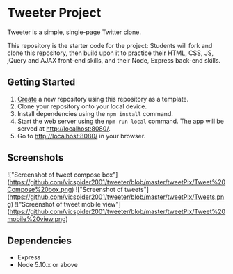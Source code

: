 # Tweeter Project

Tweeter is a simple, single-page Twitter clone.

This repository is the starter code for the project: Students will fork and clone this repository, then build upon it to practice their HTML, CSS, JS, jQuery and AJAX front-end skills, and their Node, Express back-end skills.

## Getting Started

1. [Create](https://docs.github.com/en/repositories/creating-and-managing-repositories/creating-a-repository-from-a-template) a new repository using this repository as a template.
2. Clone your repository onto your local device.
3. Install dependencies using the `npm install` command.
3. Start the web server using the `npm run local` command. The app will be served at <http://localhost:8080/>.
4. Go to <http://localhost:8080/> in your browser.

## Screenshots
!["Screenshot of tweet compose box"] (https://github.com/vicspider2001/tweeter/blob/master/tweetPix/Tweet%20Compose%20box.png)
!["Screenshot of tweets"] (https://github.com/vicspider2001/tweeter/blob/master/tweetPix/Tweets.png)
!["Screenshot of tweet mobile view"] (https://github.com/vicspider2001/tweeter/blob/master/tweetPix/Tweet%20mobile%20view.png)

## Dependencies

- Express
- Node 5.10.x or above
